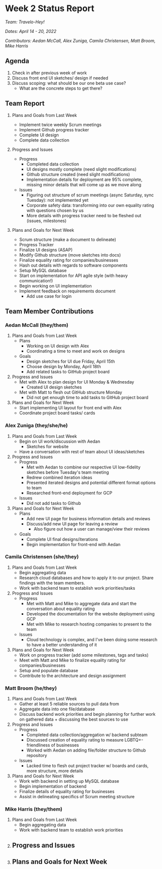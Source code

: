 # Week 2 Status Report
*Team: Travelo-Hey!*

*Dates: April 14 - 20, 2022*

*Contributors: Aedan McCall, Alex Zuniga, Camila Christensen, Matt Broom, Mike Harris*

## Agenda
1. Check in after previous week of work
2. Discuss front end UI sketches/ design if needed
3. Discuss scoping: what should be our one beta use case? 
    - What are the concrete steps to get there?


## Team Report
1. Plans and Goals from Last Week
    - Implement twice weekly Scrum meetings
    - Implement Github progress tracker
    - Complete UI design
    - Complete data collection
2. Progress and Issues
    - Progress
       - Completed data collection
       - UI designs mostly complete (need slight modifications)
       - Github structure created (need slight modifications)
       - Implementation details for deployment are 95% complete, missing minor details that will come up as we move along
    - Issues
       - Figuring out structure of scrum meetings (async Saturday, sync Tuesday): not implemented yet
       - Corporate safety data: transforming into our own equality rating with questions chosen by us
       - More details with progress tracker need to be fleshed out (issues, milestones)

3. Plans and Goals for Next Week
    - Scrum structure (make a document to delineate)
    - Progress Tracker
    - Finalize UI designs (ASAP)
    - Modify Github structure (move sketches into docs)
    - Finalize equality rating for companies/businesses
    - Hash out details with regards to software components
    - Setup MySQL database
    - Start on implementation for API agile style (with heavy communication!)
    - Begin working on UI implementation
    - Implement feedback on requirements document
        - Add use case for login

## Team Member Contributions
### Aedan McCall (they/them)
1. Plans and Goals from Last Week
    - Plans
        - Working on UI design with Alex
        - Coordinating a time to meet and work on designs
    - Goals
        - Design sketches for UI due Friday, April 15th
        - Choose design by Monday, April 18th
        - Add related tasks to GitHub project board
2. Progress and Issues
    - Met with Alex to plan design for UI Monday & Wednesday
        - Created UI design sketches 
    - Met with Matt to flesh out GitHub structure Monday
        - Did not get enough time to add tasks to GitHub project board
3. Plans and Goals for Next Week
    - Start implementing UI layout for front end with Alex
    - Coordinate project board tasks/ cards

### Alex Zuniga (they/she/he)
1. Plans and Goals from Last Week
    - Begin on UI work/discussion with Aedan 
      - Sketches for website 
    - Have a conversation with rest of team about UI ideas/sketches
2. Progress and Issues
    - Progress
        - Met with Aedan to combine our respective UI low-fidelity sketches before Tuesday's team meeting
        - Redrew combined iteration ideas
        - Presented iterated designs and potential different format options to team
        - Researched front-end deployment for GCP
    - Issues
        - Did not add tasks to Github
3. Plans and Goals for Next Week
    - Plans
        - Add new UI page for business information details and reviews 
        - Discuss/add new UI page for leaving a review 
            - Also figure out how a user can manage/view their reviews 
    - Goals
        - Complete UI final designs/iterations
        - Begin implementation for front-end with Aedan

### Camila Christensen (she/they)
1. Plans and Goals from Last Week
    - Begin aggregating data
    - Research cloud databases and how to apply it to our project. Share findings with the team members.
    - Work with backend team to establish work priorities/tasks
2. Progress and Issues
    - Progress
        - Met with Matt and Mike to aggregate data and start the conversation about equality rating
        - Developed the documentation for the website deployment using GCP
        - Met with Mike to research hosting companies to present to the team
    - Issues
        - Cloud technology is complex, and I've been doing some research to have a better understanding of it
3. Plans and Goals for Next Week
    - Work on progress tracker (add some milestones, tags and tasks)
    - Meet with Matt and Mike to finalize equality rating for companies/businesses
    - Setup and populate database
    - Contribute to the architecture and design assignment

### Matt Broom (he/they)
1. Plans and Goals from Last Week
    - Gather at least 5 reliable sources to pull data from
    - Aggregate data into one file/database
    - Discuss backend work priorities and begin planning for further work on gathered data + discussing the best sources to use
2. Progress and Issues
    - Progress
       - Completed data collection/aggregation w/ backend subteam
       - Discussed creation of equality rating to measure LGBTQ+-friendliness of businesses
       - Worked with Aedan on adding file/folder structure to Github repository
    - Issues
       - Lacked time to flesh out project tracker w/ boards and cards, more structure, more details
3. Plans and Goals for Next Week
    - Work with backend in setting up MySQL database
    - Begin implementation of backend
    - Finalize details of equality rating for businesses
    - Assist in delineating specifics of Scrum meeting structure

### Mike Harris (they/them)
1. Plans and Goals from Last Week
    - Begin aggregating data
    - Work with backend team to establish work priorities
2. Progress and Issues
    - 
3. Plans and Goals for Next Week
    - 
